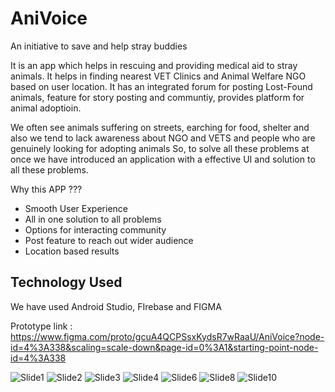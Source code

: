 # AniVoice
An initiative to save and help stray buddies


It is an app which helps in rescuing and providing medical aid to stray animals. It helps in finding nearest VET Clinics and Animal Welfare NGO based on user location.
It has an integrated forum for posting Lost-Found animals,
feature for story posting and communtiy,
provides platform for animal adoptioin.

We often see animals suffering on streets, earching for food, shelter and also we tend to lack awareness about NGO and VETS and people who are genuinely looking for adopting animals
So, to solve all these problems at once we have introduced an application with a effective UI and solution to all these problems.



Why this APP ???
- Smooth User Experience
- All in one solution to all problems
- Options for interacting community
- Post feature to reach out wider audience
- Location based results

## Technology Used
We have used Android Studio, FIrebase and FIGMA

Prototype link : https://www.figma.com/proto/gcuA4QCPSsxKydsR7wRaaU/AniVoice?node-id=4%3A338&scaling=scale-down&page-id=0%3A1&starting-point-node-id=4%3A338

![Slide1](https://user-images.githubusercontent.com/115401171/202483019-f52668b7-97ed-4b25-af66-817cb4375f19.PNG)
![Slide2](https://user-images.githubusercontent.com/115401171/202483173-1487a154-ff73-4b76-834b-fff15d048b62.PNG)
![Slide3](https://user-images.githubusercontent.com/115401171/202483225-69a5230b-1b54-41a1-93bd-9af39499b784.PNG)
![Slide4](https://user-images.githubusercontent.com/115401171/202483262-36a2a323-c8e6-4149-b0e4-bbe4b06674ab.PNG)
![Slide6](https://user-images.githubusercontent.com/115401171/202483310-c5a75024-9cc6-4d90-8e0c-78fb2192a5ca.PNG)
![Slide8](https://user-images.githubusercontent.com/115401171/202483344-c01d4c07-f5fa-4c18-aa7b-f77207512813.PNG)
![Slide10](https://user-images.githubusercontent.com/115401171/202483422-22bab9b1-ac21-41bd-8c75-b8387a408dd6.PNG)
